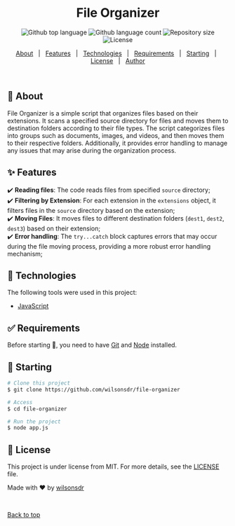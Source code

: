 <h1 align="center">File Organizer</h1>

<p align="center">
  <img alt="Github top language" src="https://img.shields.io/github/languages/top/wilsonsdr/file-organizer?color=56BEB8">

  <img alt="Github language count" src="https://img.shields.io/github/languages/count/wilsonsdr/file-organizer?color=56BEB8">

  <img alt="Repository size" src="https://img.shields.io/github/repo-size/wilsonsdr/file-organizer?color=56BEB8">

  <img alt="License" src="https://img.shields.io/github/license/wilsonsdr/file-organizer?color=56BEB8">

  <!-- <img alt="Github issues" src="https://img.shields.io/github/issues/wilsonsdr/file-organizer?color=56BEB8" /> -->

  <!-- <img alt="Github forks" src="https://img.shields.io/github/forks/wilsonsdr/file-organizer?color=56BEB8" /> -->

  <!-- <img alt="Github stars" src="https://img.shields.io/github/stars/wilsonsdr/file-organizer?color=56BEB8" /> -->
</p>

<!-- Status -->

<!-- <h4 align="center">
	🚧  File Organizer 🚀 Under construction...  🚧
</h4>

<hr> -->

<p align="center">
  <a href="#dart-about">About</a> &#xa0; | &#xa0; 
  <a href="#sparkles-features">Features</a> &#xa0; | &#xa0;
  <a href="#rocket-technologies">Technologies</a> &#xa0; | &#xa0;
  <a href="#white_check_mark-requirements">Requirements</a> &#xa0; | &#xa0;
  <a href="#checkered_flag-starting">Starting</a> &#xa0; | &#xa0;
  <a href="#memo-license">License</a> &#xa0; | &#xa0;
  <a href="https://github.com/wilsonsdr" target="_blank">Author</a>
</p>

<br>

## :dart: About

File Organizer is a simple script that organizes files based on their extensions. It scans a specified source directory for files and moves them to destination folders according to their file types. The script categorizes files into groups such as documents, images, and videos, and then moves them to their respective folders. Additionally, it provides error handling to manage any issues that may arise during the organization process.

## :sparkles: Features

:heavy_check_mark: **Reading files**: The code reads files from specified `source` directory;\
:heavy_check_mark: **Filtering by Extension**: For each extension in the `extensions` object, it filters files in the `source` directory based on the extension;\
:heavy_check_mark: **Moving Files**: It moves files to different destination folders (`dest1`, `dest2`, `dest3`) based on their extension;\
:heavy_check_mark: **Error handling**: The `try...catch` block captures errors that may occur during the file moving process, providing a more robust error handling mechanism;

## :rocket: Technologies

The following tools were used in this project:

- [JavaScript](https://developer.mozilla.org/en-US/docs/Web/JavaScript)

## :white_check_mark: Requirements

Before starting :checkered_flag:, you need to have [Git](https://git-scm.com) and [Node](https://nodejs.org/en/) installed.

## :checkered_flag: Starting

```bash
# Clone this project
$ git clone https://github.com/wilsonsdr/file-organizer

# Access
$ cd file-organizer

# Run the project
$ node app.js
```

## :memo: License

This project is under license from MIT. For more details, see the [LICENSE](LICENSE) file.

Made with :heart: by <a href="https://github.com/wilsonsdr" target="_blank">wilsonsdr</a>

&#xa0;

<a href="#top">Back to top</a>

